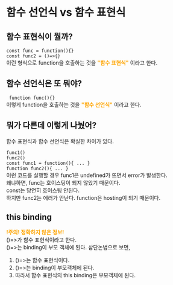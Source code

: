 # 함수 선언식 vs 함수 표현식

## 함수 표현식이 뭘까?
` const func = function(){} `  
` const func2 = ()=>{} `  
이런 형식으로 function을 호출하는 것을 <b style="color:orange">"함수 표현식"</b> 이라고 한다.

## 함수 선언식은 또 뭐야?
` function func(){}`  
이렇게 function을 호출하는 것을 <b style="color:orange">"함수 선언식"</b> 이라고 한다.

## 뭐가 다른데 이렇게 나눴어?

함수 표현식과 함수 선언식은 확실한 차이가 있다.  

` func1() `  
` func2() `  
` const func1 = function(){ ... } `   
` function func2(){ ... } `  
이런 코드를 실행할 경우 func1은 undefined가 뜨면서 error가 발생한다.  
왜냐하면, func는 호이스팅이 되지 않았기 때문이다.  
const는 당연히 호이스팅 안된다.    
하지만 func2는 에러가 안난다. function은 hosting이 되기 때문이다.  

## this binding
<b style="color:orange">!주의! 정확하지 않은 정보!</b>  
()=>가 함수 표현식이라고 한다.  
()=>는 binding이 부모 객체에 된다.
삼단논법으로 보면,  
1. ()=>는 함수 표현식이다.  
2. ()=>는 binding이 부모객체에 된다.  
3. 따라서 함수 표현식의 this binding은 부모객체에 된다.